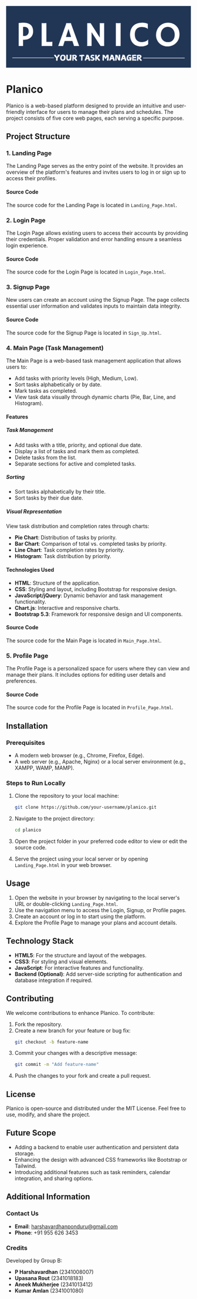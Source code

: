 <img src="./PLANICO Dark.svg">

# Planico

Planico is a web-based platform designed to provide an intuitive and user-friendly interface for users to manage their plans and schedules. The project consists of five core web pages, each serving a specific purpose.

## Project Structure

### 1. Landing Page
The Landing Page serves as the entry point of the website. It provides an overview of the platform's features and invites users to log in or sign up to access their profiles.

#### Source Code
The source code for the Landing Page is located in `Landing_Page.html`.

### 2. Login Page
The Login Page allows existing users to access their accounts by providing their credentials. Proper validation and error handling ensure a seamless login experience.

#### Source Code
The source code for the Login Page is located in `Login_Page.html`.

### 3. Signup Page
New users can create an account using the Signup Page. The page collects essential user information and validates inputs to maintain data integrity.

#### Source Code
The source code for the Signup Page is located in `Sign_Up.html`.

### 4. Main Page (Task Management)
The Main Page is a web-based task management application that allows users to:

- Add tasks with priority levels (High, Medium, Low).
- Sort tasks alphabetically or by date.
- Mark tasks as completed.
- View task data visually through dynamic charts (Pie, Bar, Line, and Histogram).

#### Features

##### Task Management
- Add tasks with a title, priority, and optional due date.
- Display a list of tasks and mark them as completed.
- Delete tasks from the list.
- Separate sections for active and completed tasks.

##### Sorting
- Sort tasks alphabetically by their title.
- Sort tasks by their due date.

##### Visual Representation
View task distribution and completion rates through charts:
- **Pie Chart**: Distribution of tasks by priority.
- **Bar Chart**: Comparison of total vs. completed tasks by priority.
- **Line Chart**: Task completion rates by priority.
- **Histogram**: Task distribution by priority.

#### Technologies Used
- **HTML**: Structure of the application.
- **CSS**: Styling and layout, including Bootstrap for responsive design.
- **JavaScript/jQuery**: Dynamic behavior and task management functionality.
- **Chart.js**: Interactive and responsive charts.
- **Bootstrap 5.3**: Framework for responsive design and UI components.

#### Source Code
The source code for the Main Page is located in `Main_Page.html`.

### 5. Profile Page
The Profile Page is a personalized space for users where they can view and manage their plans. It includes options for editing user details and preferences.

#### Source Code
The source code for the Profile Page is located in `Profile_Page.html`.

## Installation

### Prerequisites
- A modern web browser (e.g., Chrome, Firefox, Edge).
- A web server (e.g., Apache, Nginx) or a local server environment (e.g., XAMPP, WAMP, MAMP).

### Steps to Run Locally
1. Clone the repository to your local machine:
   ```bash
   git clone https://github.com/your-username/planico.git
   ```

2. Navigate to the project directory:
   ```bash
   cd planico
   ```

3. Open the project folder in your preferred code editor to view or edit the source code.

4. Serve the project using your local server or by opening `Landing_Page.html` in your web browser.

## Usage

1. Open the website in your browser by navigating to the local server's URL or double-clicking `Landing_Page.html`.
2. Use the navigation menu to access the Login, Signup, or Profile pages.
3. Create an account or log in to start using the platform.
4. Explore the Profile Page to manage your plans and account details.

## Technology Stack
- **HTML5**: For the structure and layout of the webpages.
- **CSS3**: For styling and visual elements.
- **JavaScript**: For interactive features and functionality.
- **Backend (Optional)**: Add server-side scripting for authentication and database integration if required.

## Contributing

We welcome contributions to enhance Planico. To contribute:
1. Fork the repository.
2. Create a new branch for your feature or bug fix:
   ```bash
   git checkout -b feature-name
   ```
3. Commit your changes with a descriptive message:
   ```bash
   git commit -m "Add feature-name"
   ```
4. Push the changes to your fork and create a pull request.

## License

Planico is open-source and distributed under the MIT License. Feel free to use, modify, and share the project.

## Future Scope

- Adding a backend to enable user authentication and persistent data storage.
- Enhancing the design with advanced CSS frameworks like Bootstrap or Tailwind.
- Introducing additional features such as task reminders, calendar integration, and sharing options.

## Additional Information

### Contact Us
- **Email**: harshavardhanponduru@gmail.com
- **Phone**: +91 955 626 3453

### Credits
Developed by Group B:
- **P Harshavardhan** (2341008007)
- **Upasana Rout** (2341018183)
- **Aneek Mukherjee** (2341013412)
- **Kumar Amlan** (2341001080)
